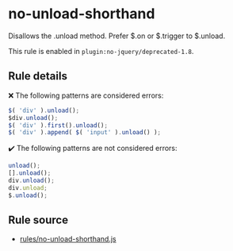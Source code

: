 # no-unload-shorthand

Disallows the .unload method. Prefer $.on or $.trigger to $.unload.

This rule is enabled in `plugin:no-jquery/deprecated-1.8`.

## Rule details

❌ The following patterns are considered errors:
```js
$( 'div' ).unload();
$div.unload();
$( 'div' ).first().unload();
$( 'div' ).append( $( 'input' ).unload() );
```

✔️ The following patterns are not considered errors:
```js
unload();
[].unload();
div.unload();
div.unload;
$.unload();
```
## Rule source

* [rules/no-unload-shorthand.js](../rules/no-unload-shorthand.js)
